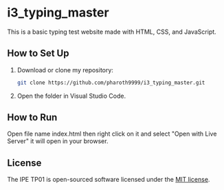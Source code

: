 # i3_typing_master
This is a basic typing test website made with HTML, CSS, and JavaScript.
## How to Set Up
1. Download or clone my repository:
    ```bash
    git clone https://github.com/pharoth9999/i3_typing_master.git
    ```
2. Open the folder in Visual Studio Code.
## How to Run
Open file name index.html then right click on it and select "Open with Live Server" it will open in your browser.
## License
The IPE TP01 is open-sourced software licensed under the [MIT
license](https://opensource.org/licenses/MIT).
